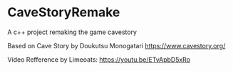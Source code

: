 # CaveStoryRemake
A c++ project remaking the game cavestory

Based on Cave Story by Doukutsu Monogatari
https://www.cavestory.org/

Video Refference by Limeoats:
https://youtu.be/ETvApbD5xRo

